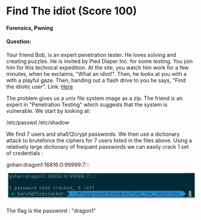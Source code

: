 # Find The idiot (Score 100)
#### Forensics, Pwning

#### Question:

Your friend Bob, is an expert penetration tester. He loves solving and creating puzzles. He is invited by Pied Diaper Inc. for some testing. You join him for this technical expedition. At the site, you watch him work for a few minutes, when he exclaims, "What an idiot!". Then, he looks at you with a with a playful gaze. Then, handing out a flash drive to you he says, "Find the idiotic user". 
Link: [Here](find_the_idiot.zip)

The problem gives us a unix file system image as a zip. The friend is an expert in "Penetration Testing" which suggests that the system is vulnerable. We start by looking at:

/etc/passwd
/etc/shadow

We find 7 users and sha512crypt passwords. We then use a dictionary attack to bruteforce the ciphers for 7 users listed in the files above. Using a relatively large dictionary of frequent passwords we can easily crack 1 set of credentials :

gohan:dragon1:16816:0:99999:7:::

![Cracked Users](screen1.png)

The flag is the password : "dragon1"
